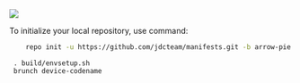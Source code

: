 <img src="https://github.com/ArrowOS/getting_started/blob/master/etc/logo.png?raw=true">


To initialize your local repository, use command:

```bash
    repo init -u https://github.com/jdcteam/manifests.git -b arrow-pie
```


     . build/envsetup.sh
     brunch device-codename

